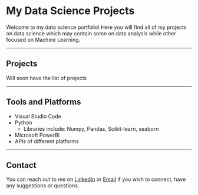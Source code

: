 # My Data Science Projects

Welcome to my data science portfolio! Here you will find all of my projects on data science which may contain some on data analysis while other focused on Machine Learning.

---

## Projects
Will soon have the list of projects

---

## Tools and Platforms
* Visual Studio Code
* Python
  - Libraries include: Numpy, Pandas, Scikit-learn, seaborn
* Microsoft PowerBi
* APIs of different platforms

---

## Contact
You can reach out to me on [LinkedIn](https://www.linkedin.com/in/dsjaiminpatel/) or [Email](mailto:jaiminmp2003@gmail.com) if you wish to connect, have any suggestions or questions.